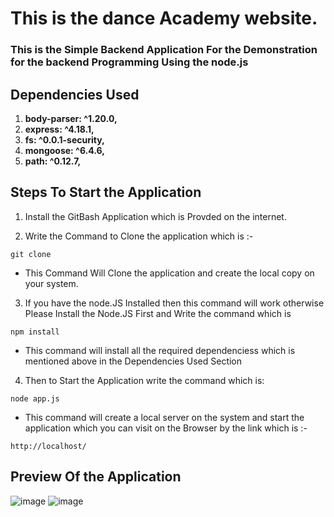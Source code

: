 # This is the dance Academy website.
### This is the Simple Backend Application For the Demonstration for the backend Programming Using the node.js

## Dependencies Used
1. **body-parser: ^1.20.0,**
2. **express: ^4.18.1,**
3. **fs: ^0.0.1-security,**
4. **mongoose: ^6.4.6,**
5. **path: ^0.12.7,**

## Steps To Start the Application

1. Install the GitBash Application which is Provded on the internet.

2. Write the Command to Clone the application which is :-
```
git clone
```
- This Command Will Clone the application and create the local copy on your system.

3. If you have the node.JS Installed then this command will work otherwise Please Install the Node.JS First and Write the command which is
```
npm install
```
- This command will install all the required dependenciess which is mentioned above in the Dependencies Used Section

4. Then to Start the Application write the command which is:
```
node app.js
```
- This command will create a local server on the system and start  the application which you can visit on the Browser by the link which is :-
```
http://localhost/
```
## Preview Of the Application
![image](https://user-images.githubusercontent.com/75381077/180284013-573e0576-cebe-4bdb-9517-c2f3c8a21593.png)
![image](https://user-images.githubusercontent.com/75381077/180284154-b5a8a846-4dcb-4091-b4fa-c06c0a11abc3.png)


